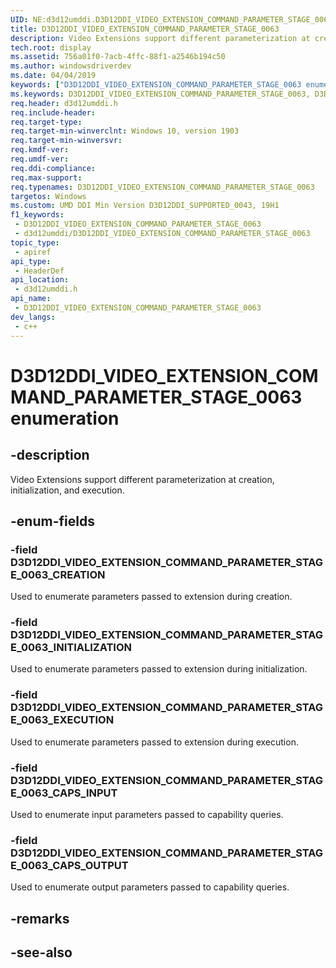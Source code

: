 ```yaml
---
UID: NE:d3d12umddi.D3D12DDI_VIDEO_EXTENSION_COMMAND_PARAMETER_STAGE_0063
title: D3D12DDI_VIDEO_EXTENSION_COMMAND_PARAMETER_STAGE_0063
description: Video Extensions support different parameterization at creation, initialization, and execution.
tech.root: display
ms.assetid: 756a01f0-7acb-4ffc-88f1-a2546b194c50
ms.author: windowsdriverdev
ms.date: 04/04/2019
keywords: ["D3D12DDI_VIDEO_EXTENSION_COMMAND_PARAMETER_STAGE_0063 enumeration"]
ms.keywords: D3D12DDI_VIDEO_EXTENSION_COMMAND_PARAMETER_STAGE_0063, D3D12DDI_VIDEO_EXTENSION_COMMAND_PARAMETER_STAGE_0063,
req.header: d3d12umddi.h
req.include-header: 
req.target-type: 
req.target-min-winverclnt: Windows 10, version 1903
req.target-min-winversvr: 
req.kmdf-ver: 
req.umdf-ver: 
req.ddi-compliance: 
req.max-support: 
req.typenames: D3D12DDI_VIDEO_EXTENSION_COMMAND_PARAMETER_STAGE_0063
targetos: Windows
ms.custom: UMD DDI Min Version D3D12DDI_SUPPORTED_0043, 19H1
f1_keywords:
 - D3D12DDI_VIDEO_EXTENSION_COMMAND_PARAMETER_STAGE_0063
 - d3d12umddi/D3D12DDI_VIDEO_EXTENSION_COMMAND_PARAMETER_STAGE_0063
topic_type:
 - apiref
api_type:
 - HeaderDef
api_location:
 - d3d12umddi.h
api_name:
 - D3D12DDI_VIDEO_EXTENSION_COMMAND_PARAMETER_STAGE_0063
dev_langs:
 - c++
---
```


# D3D12DDI_VIDEO_EXTENSION_COMMAND_PARAMETER_STAGE_0063 enumeration


## -description

Video Extensions support different parameterization at creation, initialization, and execution.

## -enum-fields

### -field D3D12DDI_VIDEO_EXTENSION_COMMAND_PARAMETER_STAGE_0063_CREATION

Used to enumerate parameters passed to extension during creation.

### -field D3D12DDI_VIDEO_EXTENSION_COMMAND_PARAMETER_STAGE_0063_INITIALIZATION

Used to enumerate parameters passed to extension during initialization.

### -field D3D12DDI_VIDEO_EXTENSION_COMMAND_PARAMETER_STAGE_0063_EXECUTION

Used to enumerate parameters passed to extension during execution.

### -field D3D12DDI_VIDEO_EXTENSION_COMMAND_PARAMETER_STAGE_0063_CAPS_INPUT

Used to enumerate input parameters passed to capability queries.

### -field D3D12DDI_VIDEO_EXTENSION_COMMAND_PARAMETER_STAGE_0063_CAPS_OUTPUT

Used to enumerate output parameters passed to capability queries.

## -remarks

## -see-also

